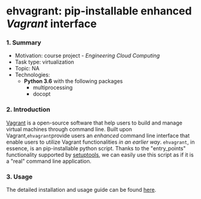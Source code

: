 # ehvagrant: pip-installable enhanced *Vagrant* interface

### 1. Summary

- Motivation: course project - *Engineering Cloud Computing*
- Task type: virtualization
- Topic: NA
- Technologies: 
  - **Python 3.6** with the following packages
    - multiprocessing
    - docopt

### 2. Introduction

[Vagrant](https://www.vagrantup.com/) is a open-source software that help users to build and manage virtual machines through command line. Built upon Vagrant,`ehvagrant`provide users an *enhanced* command line interface that enable users to utilize Vagrant functionalities *in an earlier way*. `ehvagrant`, in essence, is an pip-installable python script. Thanks to the "entry_points" functionality supported by [setuptools](https://github.com/pypa/setuptools), we can easily use this script as if it is a "real" command line application. 

### 3. Usage

The detailed installation and usage guide can be found [here](https://github.com/kimballXD/ehvagrant).